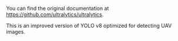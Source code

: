 You can find the original documentation at https://github.com/ultralytics/ultralytics.

This is an improved version of YOLO v8 optimized for detecting UAV images.
